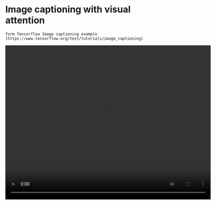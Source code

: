 # Image captioning with visual attention

`form Tensorflow Image captioning example [https://www.tensorflow.org/text/tutorials/image_captioning]`


<video width="640" height="480" controls>
  <source src="/vscv/Tensorflow_ImageCaptioning/blob/main/attion_maps_crop_cs-gril_bone.mp4" type="video/mp4">
  我的精彩影片
</video>



